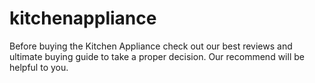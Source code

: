 # kitchenappliance
Before buying the Kitchen Appliance check out our best reviews and ultimate buying guide to take a proper decision. Our recommend will be helpful to you.
